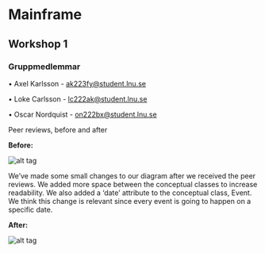 # Mainframe

## Workshop 1


### Gruppmedlemmar

• Axel Karlsson - ak223fy@student.lnu.se

• Loke Carlsson - lc222ak@student.lnu.se

• Oscar Nordquist - on222bx@student.lnu.se


Peer reviews, before and after

**Before:**

![alt tag](/Before-Peer.png)

We’ve made some small changes to our diagram after we received the peer reviews. We added more space between the conceptual classes to increase readability. We also added a ‘date’ attribute to the conceptual class, Event. We think this change is relevant since every event is going to happen on a specific date. 


**After:**

![alt tag](/After-Peer.png)


